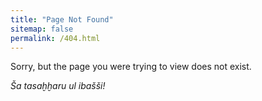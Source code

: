 ```yaml
---
title: "Page Not Found"
sitemap: false
permalink: /404.html
---
```


Sorry, but the page you were trying to view does not exist.

*Ša tasaḫḫaru ul ibašši!*